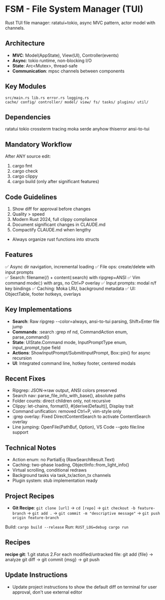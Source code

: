 # FSM - File System Manager (TUI)

Rust TUI file manager: ratatui+tokio, async MVC pattern, actor model with channels.

## Architecture
- **MVC**: Model(AppState), View(UI), Controller(events)  
- **Async**: tokio runtime, non-blocking I/O
- **State**: Arc<Mutex<AppState>>, thread-safe
- **Communication**: mpsc channels between components

## Key Modules
```
src/main.rs lib.rs error.rs logging.rs
cache/ config/ controller/ model/ view/ fs/ tasks/ plugins/ util/
```

## Dependencies
ratatui tokio crossterm tracing moka serde anyhow thiserror ansi-to-tui

## Mandatory Workflow
After ANY source edit:
1. cargo fmt
2. cargo check  
3. cargo clippy
4. cargo build (only after significant features)

## Code Guidelines
1. Show diff for approval before changes
2. Quality > speed
3. Modern Rust 2024, full clippy compliance
4. Document significant changes in CLAUDE.md
5. Compactify CLAUDE.md when lengthy
- Always organize rust functions into structs

## Features
✅ Async dir navigation, incremental loading
✅ File ops: create/delete with input prompts  
✅ Search: filename(/) + content(:search) with ripgrep+ANSI
✅ Vim command mode(:) with args, no Ctrl+P overlay
✅ Input prompts: modal n/f key bindings
✅ Caching: Moka LRU, background metadata
✅ UI: ObjectTable, footer hotkeys, overlays

## Key Implementations
- **Search**: Raw ripgrep --color=always, ansi-to-tui parsing, Shift+Enter file jump
- **Commands**: :search :grep nf nd, CommandAction enum, parse_command()
- **State**: UIState.Command mode, InputPromptType enum, input_prompt_type field
- **Actions**: ShowInputPrompt/SubmitInputPrompt, Box::pin() for async recursion
- **UI**: Integrated command line, hotkey footer, centered modals

## Recent Fixes
- Ripgrep: JSON→raw output, ANSI colors preserved
- Search nav: parse_file_info_with_base(), absolute paths  
- Folder counts: direct children only, not recursive
- Clippy: let-chains, format!(), #[derive(Default)], Display trait
- Command unification: removed Ctrl+P, vim-style only
- :grep overlay: Fixed DirectContentSearch to activate ContentSearch overlay
- Line jumping: OpenFile(PathBuf, Option<u32>), VS Code --goto file:line support

## Technical Notes
- Action enum: no PartialEq (RawSearchResult.Text)
- Caching: two-phase loading, ObjectInfo::from_light_info()
- Virtual scrolling, conditional redraws
- Background tasks via task_tx/action_tx channels
- Plugin system: stub implementation ready

## Project Recipes
- **Git Recipe**: `git clone [url]` → `cd [repo]` → `git checkout -b feature-branch` → `git add .` → `git commit -m "descriptive message"` → `git push origin feature-branch`

Build: `cargo build --release`
Run: `RUST_LOG=debug cargo run`

## Recipes
**recipe git**: 1.git status 2.For each modified/untracked file: git add {file} → analyze git diff → git commit {msg} → git push

## Update Instructions
- Update project instructions to show the default diff on terminal for user approval, don't use external editor